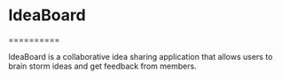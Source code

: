 IdeaBoard
==========
==========

IdeaBoard is a collaborative idea sharing application that allows users to brain storm ideas and get feedback from members.
